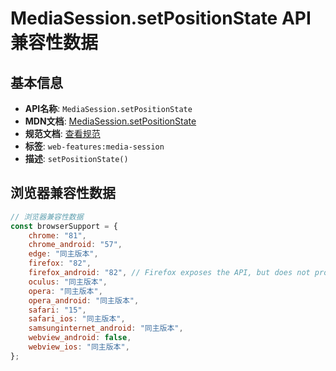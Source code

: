 # MediaSession.setPositionState API 兼容性数据

## 基本信息

- **API名称**: `MediaSession.setPositionState`
- **MDN文档**: [MediaSession.setPositionState](https://developer.mozilla.org/docs/Web/API/MediaSession/setPositionState)
- **规范文档**: [查看规范](https://w3c.github.io/mediasession/#dom-mediasession-setpositionstate)
- **标签**: `web-features:media-session`
- **描述**: `setPositionState()`

## 浏览器兼容性数据

```javascript
// 浏览器兼容性数据
const browserSupport = {
    chrome: "81",
    chrome_android: "57",
    edge: "同主版本",
    firefox: "82",
    firefox_android: "82", // Firefox exposes the API, but does not provide a corresponding user-facing media control interface.,
    oculus: "同主版本",
    opera: "同主版本",
    opera_android: "同主版本",
    safari: "15",
    safari_ios: "同主版本",
    samsunginternet_android: "同主版本",
    webview_android: false,
    webview_ios: "同主版本",
};

```

